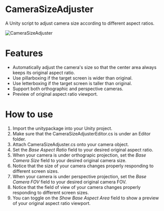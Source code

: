 # CameraSizeAdjuster
A Unity script to adjust camera size according to different aspect ratios.

![CameraSizeAdjuster](https://user-images.githubusercontent.com/12996966/168434015-742cc329-3ab2-4bfa-a54c-210f1babe602.png)

# Features
- Automatically adjust the camera's size so that the center area always keeps its original aspect ratio. 
- Use pillarboxing if the target screen is wider than original.
- Use letterboxing if the target screen is taller than original.
- Support both orthographic and perspective cameras.
- Preview of original aspect ratio viewport.

# How to use
1. Import the unitypackage into your Unity project.
2. Make sure that the CameraSizeAdjusterEditor.cs is under an Editor folder.
3. Attach CameraSizeAdjuster.cs onto your camera object.
4. Set the *Base Aspect Ratio* field to your desired original aspect ratio.
5. When your camera is under orthograpic projection, set the *Base Camera Size* field to your desired original camera size.
6. Notice that the size of your camera changes properly responding to different screen sizes.  
7. When your camera is under perspective projection, set the *Base Camera FOV* field to your desired original camera FOV.
6. Notice that the field of view of your camera changes properly responding to different screen sizes.
7. You can toggle on the *Show Base Aspect Area* field to show a preview of your original aspect ratio viewport.

